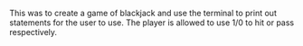 This was to create a game of blackjack and use the terminal to print out statements for the user to use.
The player is allowed to use 1/0 to hit or pass respectively.
